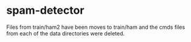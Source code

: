 # spam-detector

Files from train/ham2 have been moves to train/ham and the cmds files from each of the data directories were deleted.

